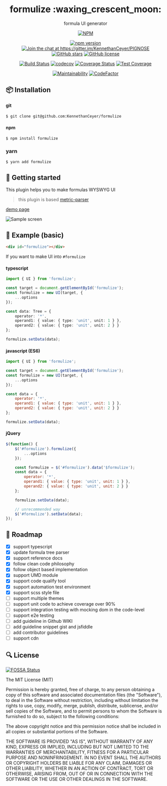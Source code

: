 <h1 align="center">formulize :waxing_crescent_moon:</h1>

<p align="center">formula UI generator</p>

<p align="center"><a href="https://nodei.co/npm/formulize/"><img src="https://nodei.co/npm/formulize.png" alt="NPM"></a></p>

<p align="center">
    <a href="https://badge.fury.io/js/formulize"><img src="https://badge.fury.io/js/formulize.svg" alt="npm version"></a>
    <a href="https://gitter.im/KennethanCeyer/PIGNOSE?utm_source=badge&amp;utm_medium=badge&amp;utm_campaign=pr-badge&amp;utm_content=badge"><img src="https://badges.gitter.im/Join%20Chat.svg" alt="Join the chat at https://gitter.im/KennethanCeyer/PIGNOSE"></a>
    <a href="https://github.com/KennethanCeyer/formulize/network"><img src="https://img.shields.io/github/stars/KennethanCeyer/formulize.svg" alt="GitHub stars"></a>
    <a href="https://github.com/KennethanCeyer/formulize/blob/master/LICENSE"><img src="https://img.shields.io/github/license/KennethanCeyer/formulize.svg" alt="GitHub license"></a>
</p>

<p align="center">
    <a href="https://travis-ci.org/KennethanCeyer/formulize"><img src="https://travis-ci.org/KennethanCeyer/formulize.svg?branch=master" alt="Build Status"></a>
    <a href="https://codecov.io/gh/KennethanCeyer/formulize"><img src="https://codecov.io/gh/KennethanCeyer/formulize/branch/master/graph/badge.svg" alt="codecov"></a>
    <a href="https://coveralls.io/github/KennethanCeyer/formulize?branch=master"><img src="https://coveralls.io/repos/github/KennethanCeyer/formulize/badge.svg?branch=master" alt="Coverage Status"></a>
    <a href="https://codeclimate.com/github/KennethanCeyer/formulize/test_coverage"><img src="https://api.codeclimate.com/v1/badges/e8bbc8a49edebf28cb2a/test_coverage" alt="Test Coverage"></a>
</p>

<p align="center">
    <a href="https://codeclimate.com/github/KennethanCeyer/formulize/maintainability"><img src="https://api.codeclimate.com/v1/badges/e8bbc8a49edebf28cb2a/maintainability" alt="Maintainability"></a>
    <a href="https://www.codefactor.io/repository/github/kennethanceyer/formulize"><img src="https://www.codefactor.io/repository/github/kennethanceyer/formulize/badge" alt="CodeFactor"></a>
</p>

## :package: Installation

#### git

```bash
$ git clone git@github.com:KennethanCeyer/formulize
```

#### npm

```bash
$ npm install formulize
```

### yarn

```bash
$ yarn add formulize
```

## :clap: Getting started

This plugin helps you to make formulas WYSWYG UI

> this plugin is based [metric-parser](https://github.com/KennethanCeyer/metric-parser)

[demo page](http://www.pigno.se/barn/PIGNOSE-Formula)

![Sample screen](http://www.pigno.se/barn/PIGNOSE-Formula/demo/img/screenshot_main.png)

## :page_with_curl: Example (basic)


```html
<div id="formulize"></div>
```

If you want to make UI into `#formulize`

#### typescript

```typescript
import { UI } from 'formulize';

const target = document.getElementById('formulize');
const formulize = new UI(target, {
    ...options
});

const data: Tree = {
    operator: '*',
    operand1: { value: { type: 'unit', unit: 1 } },
    operand2: { value: { type: 'unit', unit: 2 } }
};

formulize.setData(data);
```  

#### javascript (ES6)

```javascript
import { UI } from 'formulize';

const target = document.getElementById('formulize');
const formulize = new UI(target, {
    ...options
});

const data = {
    operator: '*',
    operand1: { value: { type: 'unit', unit: 1 } },
    operand2: { value: { type: 'unit', unit: 2 } }
};

formulize.setData(data);
```

#### jQuery

```javascript
$(function() {
    $('#formulize').formulize({
        ...options
    });

    const formulize = $('#formulize').data('$formulize');
    const data = {
        operator: '*',
        operand1: { value: { type: 'unit', unit: 1 } },
        operand2: { value: { type: 'unit', unit: 2 } }
    };

    formulize.setData(data);

    // unrecommended way
    $('#formulize').setData(data);
});
```

## :triangular_flag_on_post: Roadmap

- [x] support typescript
- [x] update formula tree parser
- [x] support reference docs
- [x] follow clean code philosophy
- [x] follow object based implementation
- [x] support UMD module
- [x] support code qualify tool
- [x] support automation test environment
- [x] support scss style file
- [ ] support multiple themes
- [ ] support unit code to achieve coverage over 90%
- [ ] support integration testing with mocking dom in the code-level 
- [ ] support e2e testing
- [ ] add guideline in Github WIKI
- [ ] add guideline snippet gist and jsfiddle
- [ ] add contributor guidelines
- [ ] support cdn

## :mag: License

[![FOSSA Status](https://app.fossa.io/api/projects/git%2Bgithub.com%2FKennethanCeyer%2Fformulize.svg?type=large)](https://app.fossa.io/projects/git%2Bgithub.com%2FKennethanCeyer%2Fformulize?ref=badge_large)

The MIT License (MIT)

Permission is hereby granted, free of charge, to any person obtaining a copy of this software and associated documentation files (the "Software"), to deal in the Software without restriction, including without limitation the rights to use, copy, modify, merge, publish, distribute, sublicense, and/or sell copies of the Software, and to permit persons to whom the Software is furnished to do so, subject to the following conditions:

The above copyright notice and this permission notice shall be included in all copies or substantial portions of the Software.

THE SOFTWARE IS PROVIDED "AS IS", WITHOUT WARRANTY OF ANY KIND, EXPRESS OR IMPLIED, INCLUDING BUT NOT LIMITED TO THE WARRANTIES OF MERCHANTABILITY, FITNESS FOR A PARTICULAR PURPOSE AND NONINFRINGEMENT. IN NO EVENT SHALL THE AUTHORS OR COPYRIGHT HOLDERS BE LIABLE FOR ANY CLAIM, DAMAGES OR OTHER LIABILITY, WHETHER IN AN ACTION OF CONTRACT, TORT OR OTHERWISE, ARISING FROM, OUT OF OR IN CONNECTION WITH THE SOFTWARE OR THE USE OR OTHER DEALINGS IN THE SOFTWARE.
